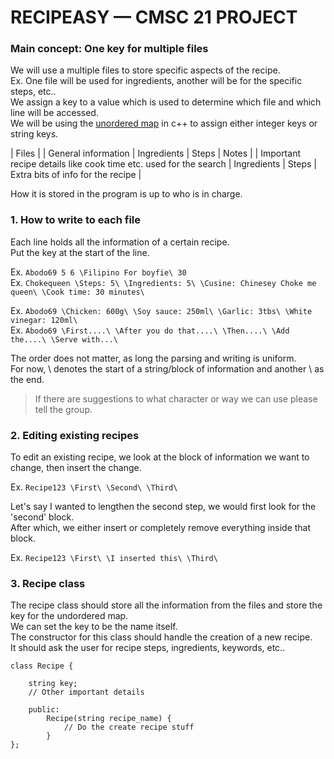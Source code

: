 # RECIPEASY — CMSC 21 PROJECT

###  Main concept: One key for multiple files

We will use a multiple files to store specific aspects of the recipe.  
Ex. One file will be used for ingredients, another will be for the specific steps, etc..  
We assign a key to a value which is used to determine which file and which line will be accessed.  
We will be using the [unordered map](https://www.geeksforgeeks.org/unordered_map-in-cpp-stl/) in c++ to assign either integer keys or string keys.  

| Files |
| General information | Ingredients | Steps | Notes | 
| Important recipe details like cook time etc. used for the search | Ingredients | Steps | Extra bits of info for the recipe |

How it is stored in the program is up to who is in charge.

### 1. How to write to each file

Each line holds all the  information of a certain recipe.  
Put the key at the start of the line.

Ex. `Abodo69 5 6 \Filipino For boyfie\ 30`  
Ex. `Chokequeen \Steps: 5\ \Ingredients: 5\ \Cusine: Chinesey Choke me queen\ \Cook time: 30 minutes\`    

Ex. `Abodo69 \Chicken: 600g\ \Soy sauce: 250ml\ \Garlic: 3tbs\ \White vinegar: 120ml\`  
Ex. `Abodo69 \First....\ \After you do that....\ \Then....\ \Add the....\ \Serve with...\`  

The order does not matter, as long the parsing and writing is uniform.  
For now, \ denotes the start of a string/block of information and another \ as the end.  
> If there are suggestions to what character or way we can use please tell the group.  

### 2. Editing existing recipes

To edit an existing recipe, we look at the block of information we want to change, then insert the change.  

Ex. `Recipe123 \First\ \Second\ \Third\`

Let's say I wanted to lengthen the second step, we would first look for the 'second' block.  
After which, we either insert or completely remove everything inside that block.

Ex. `Recipe123 \First\ \I inserted this\ \Third\`

### 3. Recipe class

The recipe class should store all the information from the files and store the key for the undordered map.   
We can set the key to be the name itself.  
The constructor for this class should handle the creation of a new recipe.  
It should ask the user for recipe steps, ingredients, keywords, etc..  

``` 
class Recipe {

    string key;
    // Other important details
    
    public:
        Recipe(string recipe_name) {
            // Do the create recipe stuff 
        }
}; 
```
